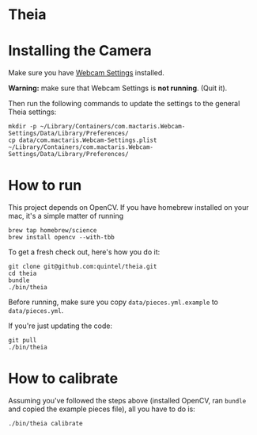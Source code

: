 Theia
=====

# Installing the Camera

Make sure you have [Webcam Settings](https://itunes.apple.com/us/app/webcam-settings/id533696630?mt=12) installed.

**Warning:** make sure that Webcam Settings is **not running**. (Quit it).

Then run the following commands to update the settings to the general Theia settings:

    mkdir -p ~/Library/Containers/com.mactaris.Webcam-Settings/Data/Library/Preferences/
    cp data/com.mactaris.Webcam-Settings.plist ~/Library/Containers/com.mactaris.Webcam-Settings/Data/Library/Preferences/

# How to run

This project depends on OpenCV. If you have homebrew installed on your mac, it's a simple matter of running

    brew tap homebrew/science
    brew install opencv --with-tbb

To get a fresh check out, here's how you do it:

    git clone git@github.com:quintel/theia.git
    cd theia
	bundle
    ./bin/theia
    
Before running, make sure you copy `data/pieces.yml.example` to `data/pieces.yml`.

If you're just updating the code:

    git pull
    ./bin/theia

# How to calibrate

Assuming you've followed the steps above (installed OpenCV, ran `bundle` and copied the example pieces file), all you have to do is:

    ./bin/theia calibrate
